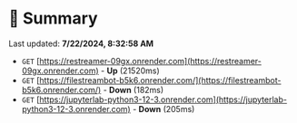 # 📖 Summary
Last updated: **7/22/2024, 8:32:58 AM**

- `GET` [https://restreamer-09gx.onrender.com](https://restreamer-09gx.onrender.com) - **Up** (21520ms)
- `GET` [https://filestreambot-b5k6.onrender.com/](https://filestreambot-b5k6.onrender.com/) - **Down** (182ms)
- `GET` [https://jupyterlab-python3-12-3.onrender.com](https://jupyterlab-python3-12-3.onrender.com) - **Down** (205ms)
